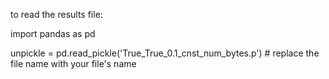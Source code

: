 to read the results file:

import pandas as pd

unpickle = pd.read_pickle('True_True_0.1_cnst_num_bytes.p') # replace the file name with your file's name
